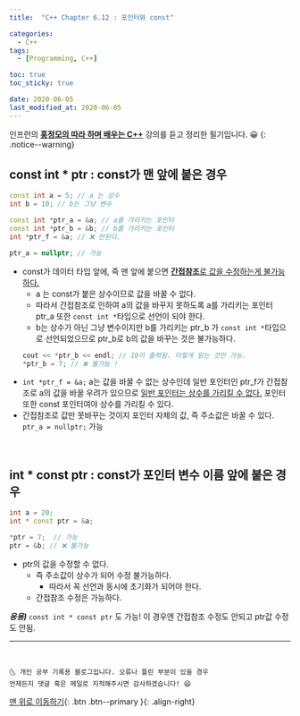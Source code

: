 ```yaml
---
title:  "C++ Chapter 6.12 : 포인터와 const" 

categories:
  - C++
tags:
  - [Programming, C++]

toc: true
toc_sticky: true

date: 2020-06-05
last_modified_at: 2020-06-05
---
```

인프런의 **<u>홍정모의 따라 하며 배우는 C++</u>** 강의를 듣고 정리한 필기입니다. 😀
{: .notice--warning}

## const int * ptr : const가 맨 앞에 붙은 경우

```cpp
const int a = 5; // a 는 상수
int b = 10; // b는 그냥 변수

const int *ptr_a = &a; // a를 가리키는 포인터
const int *ptr_b = &b; // b를 가리키는 포인터
int *ptr_f = &a; // ❌ 안된다.

ptr_a = nullptr; // 가능 
```
- const가 데이터 타입 앞에, 즉 맨 앞에 붙으면 **<u>간접참조**로 값을 수정하는게 불가능하다.</u>
  - a 는 const가 붙은 상수이므로 값을 바꿀 수 없다.
  - 따라서 간접참조로 인하여 a의 값을 바꾸지 못하도록 a를 가리키는 포인터 ptr_a 또한 `const int *`타입으로 선언이 되야 한다.
  - b는 상수가 아닌 그냥 변수이지만 b를 가리키는 ptr_b 가 `const int *`타입으로 선언되었으므로 ptr_b로 b의 값을 바꾸는 것은 불가능하다.
  ```cpp
  cout << *ptr_b << endl; // 10이 출력됨. 이렇게 읽는 것만 가능.
  *ptr_b = 7; // ❌ 불가능 ! 
  ```
- `int *ptr_f = &a;` a는 값을 바꿀 수 없는 상수인데 일반 포인터인 ptr_f가 간접참조로 a의 값을 바꿀 우려가 있으므로 <u>일반 포인터는 상수를 가리킬 수 없다.</u> 포인터 또한 const 포인터여야 상수를 가리킬 수 있다.
- 간접참조로 값만 못바꾸는 것이지 포인터 자체의 값, 즉 주소값은 바꿀 수 있다. `ptr_a = nullptr;` 가능

<br>

## int * const ptr : const가 포인터 변수 이름 앞에 붙은 경우

```cpp
int a = 20;
int * const ptr = &a;

*ptr = 7;  // 가능
ptr = &b; // ❌ 불가능 
```

- ptr의 값을 수정할 수 없다. 
  - 즉 주소값이 상수가 되어 수정 불가능하다.
    - 따라서 꼭 선언과 동시에 초기화가 되어야 한다.
  - 간접참조 수정은 가능하다.

***응용)*** `const int * const ptr` 도 가능! 이 경우엔 간접참조 수정도 안되고 ptr값 수정도 안됨.

***
<br>

    🌜 개인 공부 기록용 블로그입니다. 오류나 틀린 부분이 있을 경우 
    언제든지 댓글 혹은 메일로 지적해주시면 감사하겠습니다! 😄

[맨 위로 이동하기](#){: .btn .btn--primary }{: .align-right}